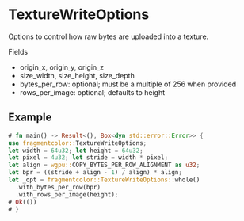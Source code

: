 # TextureWriteOptions

Options to control how raw bytes are uploaded into a texture.

Fields
- origin_x, origin_y, origin_z
- size_width, size_height, size_depth
- bytes_per_row: optional; must be a multiple of 256 when provided
- rows_per_image: optional; defaults to height

## Example
```rust
# fn main() -> Result<(), Box<dyn std::error::Error>> {
use fragmentcolor::TextureWriteOptions;
let width = 64u32; let height = 64u32;
let pixel = 4u32; let stride = width * pixel;
let align = wgpu::COPY_BYTES_PER_ROW_ALIGNMENT as u32;
let bpr = ((stride + align - 1) / align) * align;
let _opt = fragmentcolor::TextureWriteOptions::whole()
  .with_bytes_per_row(bpr)
  .with_rows_per_image(height);
# Ok(())
# }
```
